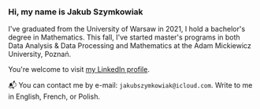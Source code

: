 ### Hi, my name is Jakub Szymkowiak

I've graduated from the University of Warsaw in 2021, I hold a bachelor's degree in Mathematics.
This fall, I've started master's programs in both Data Analysis & Data Processing and Mathematics at the Adam Mickiewicz University, Poznań.

You're welcome to visit [my LinkedIn profile](https://www.linkedin.com/in/jakubszymkowiak/).

📬 You can contact me by e-mail: ``jakubszymkowiak@icloud.com``. Write to me in English, French, or Polish. 
